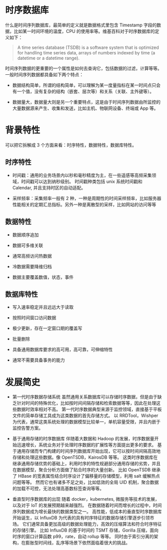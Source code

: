 # 时序数据库

什么是时间序列数据库，最简单的定义就是数据格式里包含 Timestamp 字段的数据，比如某一时间环境的温度，CPU 的使用率等。维基百科对于时序数据库的定义如下：

> A time series database (TSDB) is a software system that is optimized for handling time series data, arrays of numbers indexed by time (a datetime or a datetime range).

时间序列数据的更重要的一个属性是如何去查询它，包括数据的过滤，计算等等。一般时间序列数据都具备如下两个特点：

- 数据结构简单，所谓的结构简单，可以理解为某一度量指标在某一时间点只会有一个值，没有复杂的结构（嵌套、层次等）和关系（关联、主外键等）。

- 数据量大，数据量大则是另一个重要特点，这是由于时间序列数据由所监控的大量数据源来产生、收集和发送，比如主机、物联网设备、终端或 App 等。

# 背景特性

可以把它拆解成 3 个方面来看：时序特性，数据特性，数据库特性。

## 时序特性

- 时间戳：通用的业务场景内以秒和毫秒精度为主，在一些遥感等高频采集领域，时间戳可以达到纳秒级别。 时间戳种类包括 unix 系统时间戳和 Calendar, 并且支持时区的自动适配。

- 采样频率：采集频率一般有 2 种，一种是周期性的时间采样频率，比如服务器性能相关的定期汇总指标。另外一种是离散型的采样，比如网站的访问等等

## 数据特性

- 数据顺序追加

- 数据可多维关联

- 通常高频访问热数据

- 冷数据需要降维归档

- 数据主要覆盖数值，状态，事件

## 数据库特性

- 写入速率稳定并且远远大于读取

- 按照时间窗口访问数据

- 极少更新，存在一定窗口期的覆盖写

- 批量删除

- 具备通用数据库要求的高可用，高可靠，可伸缩特性

- 通常不需要具备事务的能力

# 发展简史

- 第一代时序数据存储系统 虽然通用关系数据库可以存储时序数据，但是由于缺乏针对时间的特殊优化，比如按时间间隔存储和检索数据等等，因此在处理这些数据时效率相对不高。 第一代时序数据典型来源于监控领域，直接基于平板文件的简单存储工具成为这类数据的首先存储方式。 以 RRDTool，Wishper 为代表，通常这类系统处理的数据模型比较单一，单机容量受限，并且内嵌于监控告警方案。

- 基于通用存储的时序数据库 伴随着大数据和 Hadoop 的发展，时序数据量开始迅速增长，系统业务对于处理时序数据的扩展性等方面提出更多的要求。 基于通用存储而专门构建的时间序列数据库开始出现，它可以按时间间隔高效地存储和处理这些数据。像 OpenTSDB，KairosDB 等等。 这类时序数据库在继承通用存储优势的基础上，利用时序的特性规避部分通用存储的劣势，并且在数据模型，聚合分析方面做了贴合时序的大量创新。 比如 OpenTSDB 继承了 HBase 的宽表属性结合时序设计了偏移量的存储模型，利用 salt 缓解热点问题等等。 然而它也有诸多不足之处，比如低效的全局 UID 机制，聚合数据的加载不可控，无法处理高基数标签查询等等。

- 垂直型时序数据库的出现 随着 docker，kubernetes, 微服务等技术的发展，以及对于 IoT 的发展预期越来越强烈。 在数据随着时间而增长的过程中，时间序列数据成为增长最快的数据类型之一。 高性能，低成本的垂直型时序数据库开始诞生，以 InfluxDB 为代表的具有时序特征的数据存储引擎逐步引领市场。 它们通常具备更加高级的数据处理能力，高效的压缩算法和符合时序特征的存储引擎。 比如 InfluxDB 的基于时间的 TSMT 存储，Gorilla 压缩，面向时序的窗口计算函数 p99，rate，自动 rollup 等等。 同时由于索引分离的架构，在膨胀型时间线，乱序等场景下依然面临着很大的挑战。
